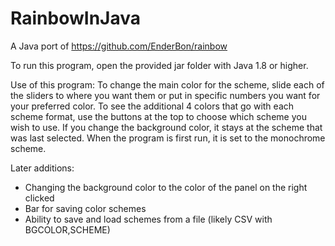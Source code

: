 # RainbowInJava
A Java port of https://github.com/EnderBon/rainbow


To run this program, open the provided jar folder with Java 1.8 or higher.


Use of this program:
To change the main color for the scheme, slide each of the sliders to where you want them 
or put in specific numbers you want for your preferred color. To see the additional 4 colors
that go with each scheme format, use the buttons at the top to choose which scheme you wish
to use. If you change the background color, it stays at the scheme that was last selected.
When the program is first run, it is set to the monochrome scheme.


Later additions:
- Changing the background color to the color of the panel on the right clicked
- Bar for saving color schemes
- Ability to save and load schemes from a file (likely CSV with BGCOLOR,SCHEME)
